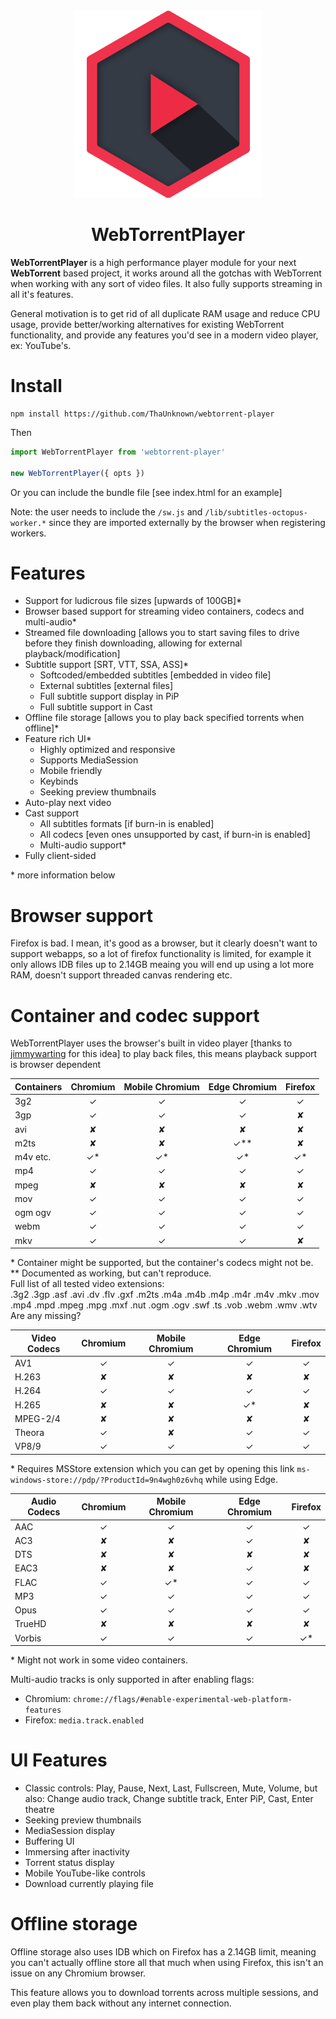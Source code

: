 <div align="center">
<img src="logo.png" width="300">

# WebTorrentPlayer
</div>

**WebTorrentPlayer** is a high performance player module for your next **WebTorrent** based project, it works around all the gotchas with WebTorrent when working with any sort of video files. It also fully supports streaming in all it's features.

General motivation is to get rid of all duplicate RAM usage and reduce CPU usage, provide better/working alternatives for existing WebTorrent functionality, and provide any features you'd see in a modern video player, ex: YouTube's.

# Install
```
npm install https://github.com/ThaUnknown/webtorrent-player
```
Then
```js
import WebTorrentPlayer from 'webtorrent-player'

new WebTorrentPlayer({ opts })
```
Or you can include the bundle file [see index.html for an example]

Note: the user needs to include the `/sw.js` and `/lib/subtitles-octopus-worker.*` since they are imported externally by the browser when registering workers.
# Features
- Support for ludicrous file sizes [upwards of 100GB]*
- Browser based support for streaming video containers, codecs and multi-audio*
- Streamed file downloading [allows you to start saving files to drive before they finish downloading, allowing for external playback/modification]
- Subtitle support [SRT, VTT, SSA, ASS]*
	- Softcoded/embedded subtitles [embedded in video file]
	- External subtitles [external files]
	- Full subtitle support display in PiP
	- Full subtitle support in Cast
- Offline file storage [allows you to play back specified torrents when offline]*
- Feature rich UI*
	- Highly optimized and responsive
	- Supports MediaSession
	- Mobile friendly
	- Keybinds
	- Seeking preview thumbnails
- Auto-play next video
- Cast support
	- All subtitles formats [if burn-in is enabled]
	- All codecs [even ones unsupported by cast, if burn-in is enabled]
  - Multi-audio support*
- Fully client-sided

\* more information below

# Browser support
Firefox is bad. I mean, it's good as a browser, but it clearly doesn't want to support webapps, so a lot of firefox functionality is limited, for example it only allows IDB files up to 2.14GB meaing you will end up using a lot more RAM, doesn't support threaded canvas rendering etc.

# Container and codec support
WebTorrentPlayer uses the browser's built in video player [thanks to [jimmywarting](https://github.com/jimmywarting/webtorrent-server-browser) for this idea] to play back files, this means playback support is browser dependent

|Containers|Chromium|Mobile Chromium|Edge Chromium|Firefox|
|-|:-:|:-:|:-:|:-:|
|3g2|✓|✓|✓|✓|
|3gp|✓|✓|✓|✘|
|avi|✘|✘|✘|✘|
|m2ts|✘|✘|✓**|✘|
|m4v etc.|✓*|✓*|✓*|✓*|
|mp4|✓|✓|✓|✓|
|mpeg|✘|✘|✘|✘|
|mov|✓|✓|✓|✓|
|ogm ogv|✓|✓|✓|✓|
|webm|✓|✓|✓|✓|
|mkv|✓|✓|✓|✘|

\* Container might be supported, but the container's codecs might not be.  
\*\* Documented as working, but can't reproduce.  
Full list of all tested video extensions:  
.3g2 .3gp .asf .avi .dv .flv .gxf .m2ts .m4a .m4b .m4p .m4r .m4v .mkv .mov .mp4 .mpd .mpeg .mpg .mxf .nut .ogm .ogv .swf .ts .vob .webm .wmv .wtv  
Are any missing?

|Video Codecs|Chromium|Mobile Chromium|Edge Chromium|Firefox|
|-|:-:|:-:|:-:|:-:|
|AV1|✓|✓|✓|✓|
|H.263|✘|✘|✘|✘|
|H.264|✓|✓|✓|✓|
|H.265|✘|✘|✓*|✘|
|MPEG-2/4|✘|✘|✘|✘|
|Theora|✓|✘|✓|✓|
|VP8/9|✓|✓|✓|✓|

\* Requires MSStore extension which you can get by opening this link `ms-windows-store://pdp/?ProductId=9n4wgh0z6vhq` while using Edge.

|Audio Codecs|Chromium|Mobile Chromium|Edge Chromium|Firefox|
|-|:-:|:-:|:-:|:-:|
|AAC|✓|✓|✓|✓|
|AC3|✘|✘|✓|✘|
|DTS|✘|✘|✘|✘|
|EAC3|✘|✘|✓|✘|
|FLAC|✓|✓*|✓|✓|
|MP3|✓|✓|✓|✓|
|Opus|✓|✓|✓|✓|
|TrueHD|✘|✘|✘|✘|
|Vorbis|✓|✓|✓|✓*|

\* Might not work in some video containers.

Multi-audio tracks is only supported in after enabling flags:
- Chromium: `chrome://flags/#enable-experimental-web-platform-features`
- Firefox: `media.track.enabled`

# UI Features
- Classic controls: Play, Pause, Next, Last, Fullscreen, Mute, Volume, but also: Change audio track, Change subtitle track, Enter PiP, Cast, Enter theatre
- Seeking preview thumbnails
- MediaSession display
- Buffering UI
- Immersing after inactivity
- Torrent status display
- Mobile YouTube-like controls
- Download currently playing file

# Offline storage
Offline storage also uses IDB which on Firefox has a 2.14GB limit, meaning you can't actually offline store all that much when using Firefox, this isn't an issue on any Chromium browser.

This feature allows you to download torrents across multiple sessions, and even play them back without any internet connection.
